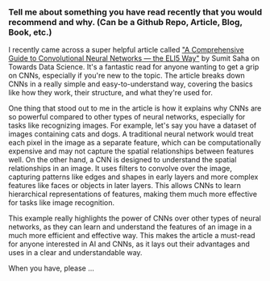 
### Tell me about something you have read recently that you would recommend and why. (Can be a Github Repo, Article, Blog, Book, etc.) 
I recently came across a super helpful article called ["A Comprehensive Guide to Convolutional Neural Networks — the ELI5 Way"](https://towardsdatascience.com/a-comprehensive-guide-to-convolutional-neural-networks-the-eli5-way-3bd2b1164a53) by Sumit Saha on Towards Data Science. It's a fantastic read for anyone wanting to get a grip on CNNs, especially if you're new to the topic. The article breaks down CNNs in a really simple and easy-to-understand way, covering the basics like how they work, their structure, and what they're used for.

One thing that stood out to me in the article is how it explains why CNNs are so powerful compared to other types of neural networks, especially for tasks like recognizing images. For example, let's say you have a dataset of images containing cats and dogs. A traditional neural network would treat each pixel in the image as a separate feature, which can be computationally expensive and may not capture the spatial relationships between features well. On the other hand, a CNN is designed to understand the spatial relationships in an image. It uses filters to convolve over the image, capturing patterns like edges and shapes in early layers and more complex features like faces or objects in later layers. This allows CNNs to learn hierarchical representations of features, making them much more effective for tasks like image recognition.

This example really highlights the power of CNNs over other types of neural networks, as they can learn and understand the features of an image in a much more efficient and effective way. This makes the article a must-read for anyone interested in AI and CNNs, as it lays out their advantages and uses in a clear and understandable way.

When you have, please ... 